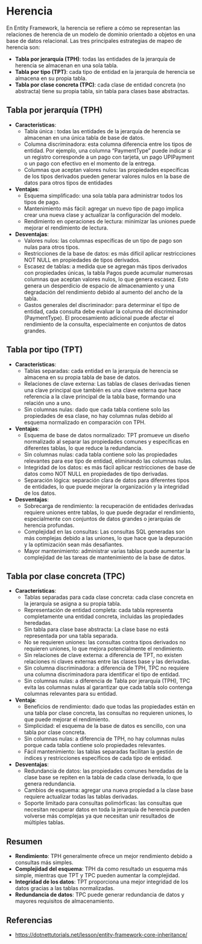 # Herencia

En Entity Framework, la herencia se refiere a cómo se representan las relaciones de herencia de un modelo de dominio orientado a objetos en una base de datos relacional. Las tres principales estrategias de mapeo de herencia son:

- **Tabla por jerarquía (TPH)**: todas las entidades de la jerarquía de herencia se almacenan en una sola tabla.
- **Tabla por tipo (TPT)**: cada tipo de entidad en la jerarquía de herencia se almacena en su propia tabla.
- **Tabla por clase concreta (TPC)**: cada clase de entidad concreta (no abstracta) tiene su propia tabla, sin tabla para clases base abstractas.

## Tabla por jerarquía (TPH)

- **Características**:
  - Tabla única : todas las entidades de la jerarquía de herencia se almacenan en una única tabla de base de datos.
  - Columna discriminadora: esta columna diferencia entre los tipos de entidad. Por ejemplo, una columna “PaymentType” puede indicar si un registro corresponde a un pago con tarjeta, un pago UPIPayment o un pago con efectivo en el momento de la entrega.
  - Columnas que aceptan valores nulos: las propiedades específicas de los tipos derivados pueden generar valores nulos en la base de datos para otros tipos de entidades
- **Ventajas**:
  - Esquema simplificado: una sola tabla para administrar todos los tipos de pago.
  - Mantenimiento más fácil: agregar un nuevo tipo de pago implica crear una nueva clase y actualizar la configuración del modelo.
  - Rendimiento en operaciones de lectura: minimizar las uniones puede mejorar el rendimiento de lectura.
- **Desventajas**:
  - Valores nulos: las columnas específicas de un tipo de pago son nulas para otros tipos.
  - Restricciones de la base de datos: es más difícil aplicar restricciones NOT NULL en propiedades de tipos derivados.
  - Escasez de tablas: a medida que se agregan más tipos derivados con propiedades únicas, la tabla Pagos puede acumular numerosas columnas que aceptan valores nulos, lo que genera escasez. Esto genera un desperdicio de espacio de almacenamiento y una degradación del rendimiento debido al aumento del ancho de la tabla.
  - Gastos generales del discriminador: para determinar el tipo de entidad, cada consulta debe evaluar la columna del discriminador (PaymentType). El procesamiento adicional puede afectar el rendimiento de la consulta, especialmente en conjuntos de datos grandes.

## Tabla por tipo (TPT)

- **Características**:
  - Tablas separadas: cada entidad en la jerarquía de herencia se almacena en su propia tabla de base de datos.
  - Relaciones de clave externa: Las tablas de clases derivadas tienen una clave principal que también es una clave externa que hace referencia a la clave principal de la tabla base, formando una relación uno a uno.
  - Sin columnas nulas: dado que cada tabla contiene solo las propiedades de esa clase, no hay columnas nulas debido al esquema normalizado en comparación con TPH.
- **Ventajas**:
  - Esquema de base de datos normalizado: TPT promueve un diseño normalizado al separar las propiedades comunes y específicas en diferentes tablas, lo que reduce la redundancia.
  - Sin columnas nulas: cada tabla contiene solo las propiedades relevantes para ese tipo de entidad, eliminando las columnas nulas.
  - Integridad de los datos: es más fácil aplicar restricciones de base de datos como NOT NULL en propiedades de tipo derivadas.
  - Separación lógica: separación clara de datos para diferentes tipos de entidades, lo que puede mejorar la organización y la integridad de los datos.
- **Desventajas**:
  - Sobrecarga de rendimiento: la recuperación de entidades derivadas requiere uniones entre tablas, lo que puede degradar el rendimiento, especialmente con conjuntos de datos grandes o jerarquías de herencia profundas.
  - Complejidad en las consultas: Las consultas SQL generadas son más complejas debido a las uniones, lo que hace que la depuración y la optimización sean más desafiantes.
  - Mayor mantenimiento: administrar varias tablas puede aumentar la complejidad de las tareas de mantenimiento de la base de datos.

## Tabla por clase concreta (TPC)

- **Características**:
  - Tablas separadas para cada clase concreta: cada clase concreta en la jerarquía se asigna a su propia tabla.
  - Representación de entidad completa: cada tabla representa completamente una entidad concreta, incluidas las propiedades heredadas.
  - Sin tabla para clase base abstracta: La clase base no está representada por una tabla separada.
  - No se requieren uniones: las consultas contra tipos derivados no requieren uniones, lo que mejora potencialmente el rendimiento.
  - Sin relaciones de clave externa: a diferencia de TPT, no existen relaciones ni claves externas entre las clases base y las derivadas.
  - Sin columna discriminadora: a diferencia de TPH, TPC no requiere una columna discriminadora para identificar el tipo de entidad.
  - Sin columnas nulas: a diferencia de Tabla por jerarquía (TPH), TPC evita las columnas nulas al garantizar que cada tabla solo contenga columnas relevantes para su entidad.
- **Ventaja**:
  - Beneficios de rendimiento: dado que todas las propiedades están en una tabla por clase concreta, las consultas no requieren uniones, lo que puede mejorar el rendimiento.
  - Simplicidad: el esquema de la base de datos es sencillo, con una tabla por clase concreta.
  - Sin columnas nulas: a diferencia de TPH, no hay columnas nulas porque cada tabla contiene solo propiedades relevantes.
  - Fácil mantenimiento: las tablas separadas facilitan la gestión de índices y restricciones específicos de cada tipo de entidad.
- **Desventajas**:
  - Redundancia de datos: las propiedades comunes heredadas de la clase base se repiten en la tabla de cada clase derivada, lo que genera redundancia.
  - Cambios de esquema: agregar una nueva propiedad a la clase base requiere actualizar todas las tablas derivadas.
  - Soporte limitado para consultas polimórficas: las consultas que necesitan recuperar datos en toda la jerarquía de herencia pueden volverse más complejas ya que necesitan unir resultados de múltiples tablas.

## Resumen

- **Rendimiento**: TPH generalmente ofrece un mejor rendimiento debido a consultas más simples.
- **Complejidad del esquema**: TPH da como resultado un esquema más simple, mientras que TPT y TPC pueden aumentar la complejidad.
- **Integridad de los datos**: TPT proporciona una mejor integridad de los datos gracias a las tablas normalizadas.
- **Redundancia de datos**: TPC puede generar redundancia de datos y mayores requisitos de almacenamiento.

## Referencias

- <https://dotnettutorials.net/lesson/entity-framework-core-inheritance/>
